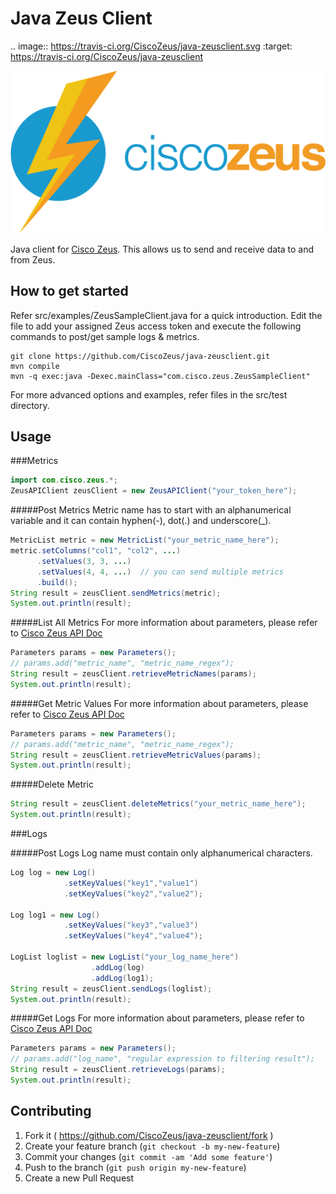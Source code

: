 # Java Zeus Client

.. image:: https://travis-ci.org/CiscoZeus/java-zeusclient.svg
    :target: https://travis-ci.org/CiscoZeus/java-zeusclient

![Alt text](/docs/images/zeus-logo.png?raw=true "Zeus Logo")


Java client for [Cisco Zeus](http://www.ciscozeus.io/). This allows us to send and receive data to and from Zeus.


## How to get started
Refer src/examples/ZeusSampleClient.java for a quick introduction. 
Edit the file to add your assigned Zeus access token and execute the following commands to post/get sample logs & metrics.

```
git clone https://github.com/CiscoZeus/java-zeusclient.git
mvn compile
mvn -q exec:java -Dexec.mainClass="com.cisco.zeus.ZeusSampleClient"
```
For more advanced options and examples, refer files in the src/test directory.

## Usage
###Metrics
```java
import com.cisco.zeus.*;
ZeusAPIClient zeusClient = new ZeusAPIClient("your_token_here");
```
#####Post Metrics
Metric name has to start with an alphanumerical variable and it can contain hyphen(-), dot(.) and underscore(_).

```java
MetricList metric = new MetricList("your_metric_name_here");
metric.setColumns("col1", "col2", ...)
      .setValues(3, 3, ...)
      .setValues(4, 4, ...)  // you can send multiple metrics
      .build();
String result = zeusClient.sendMetrics(metric);
System.out.println(result);
```

#####List All Metrics
For more information about parameters, please refer to [Cisco Zeus API Doc](http://www.ciscozeus.io/)
```java
Parameters params = new Parameters();
// params.add("metric_name", "metric_name_regex");
String result = zeusClient.retrieveMetricNames(params);
System.out.println(result);
```

#####Get Metric Values
For more information about parameters, please refer to [Cisco Zeus API Doc](http://www.ciscozeus.io/)
```java
Parameters params = new Parameters();
// params.add("metric_name", "metric_name_regex");
String result = zeusClient.retrieveMetricValues(params);
System.out.println(result); 
```


#####Delete Metric

```java
String result = zeusClient.deleteMetrics("your_metric_name_here");
System.out.println(result); 
```
###Logs

#####Post Logs
Log name must contain only alphanumerical characters.

```java
Log log = new Log()
            .setKeyValues("key1","value1")
            .setKeyValues("key2","value2");

Log log1 = new Log()
            .setKeyValues("key3","value3")
            .setKeyValues("key4","value4");

LogList loglist = new LogList("your_log_name_here")
                  .addLog(log)
                  .addLog(log1);
String result = zeusClient.sendLogs(loglist);
System.out.println(result); 
```

#####Get Logs
For more information about parameters, please refer to [Cisco Zeus API Doc](http://www.ciscozeus.io/)
```java
Parameters params = new Parameters();
// params.add("log_name", "regular expression to filtering result");
String result = zeusClient.retrieveLogs(params);
System.out.println(result);
```

## Contributing

1. Fork it ( https://github.com/CiscoZeus/java-zeusclient/fork )
2. Create your feature branch (`git checkout -b my-new-feature`)
3. Commit your changes (`git commit -am 'Add some feature'`)
4. Push to the branch (`git push origin my-new-feature`)
5. Create a new Pull Request
